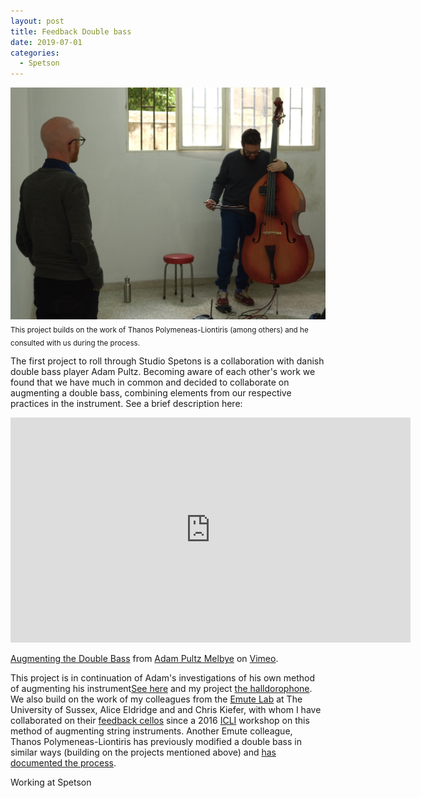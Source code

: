 ```yaml
---
layout: post
title: Feedback Double bass
date: 2019-07-01
categories:
  - Spetson
---
```

![Thanos Polymeneas tries the instrument](/img/dbthanos.JPG)
<sub>This project builds on the work of Thanos Polymeneas-Liontiris (among others) and he consulted with us during the process.</sub>

The first project to roll through Studio Spetons is a collaboration with danish double bass player Adam Pultz. Becoming aware of each other's work we found that we have much in common and decided to collaborate on augmenting a double bass, combining elements from our respective practices in the instrument. See a brief description here:

<iframe src="https://player.vimeo.com/video/345985776" width="640" height="360" frameborder="0" allow="autoplay; fullscreen" allowfullscreen></iframe>
<p><a href="https://vimeo.com/345985776">Augmenting the Double Bass</a> from <a href="https://vimeo.com/user27144102">Adam Pultz Melbye</a> on <a href="https://vimeo.com">Vimeo</a>.</p>

This project is in continuation of Adam's investigations of his own method of augmenting his instrument[See here](http://www.adampultz.com/feedbackbass/) and my project [the halldorophone](http://www.halldorophone.info/about). We also build on the work of my colleagues from the [Emute Lab](http://www.emutelab.org/) at The University of Sussex, Alice Eldridge and and Chris Kiefer, with whom I have collaborated on their [feedback cellos](https://www.feedbackcell.info/) since a 2016 [ICLI](http://www.liveinterfaces.org/) workshop on this method of augmenting string instruments. Another Emute colleague, Thanos Polymeneas-Liontiris has previously modified a double bass in similar ways (building on the projects mentioned above) and [has documented the process](http://www.nime.org/proceedings/2018/nime2018_paper0071.pdf).




Working at Spetson
